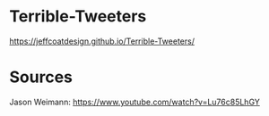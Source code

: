 # Terrible-Tweeters
https://jeffcoatdesign.github.io/Terrible-Tweeters/

# Sources
Jason Weimann: https://www.youtube.com/watch?v=Lu76c85LhGY

